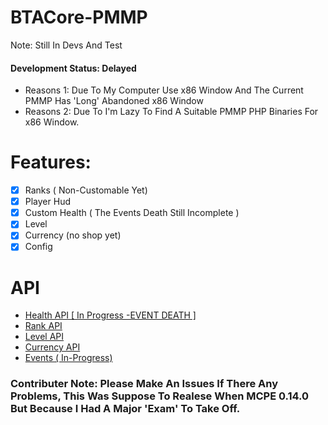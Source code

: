 # BTACore-PMMP
Note: Still In Devs And Test

#### Development Status: Delayed
- Reasons 1: Due To My Computer Use x86 Window And The Current PMMP Has 'Long' Abandoned x86 Window
- Reasons 2: Due To I'm Lazy To Find A Suitable PMMP PHP Binaries For x86 Window.

# Features:

- [x] Ranks ( Non-Customable Yet)
- [x] Player Hud
- [x] Custom Health ( The Events Death Still Incomplete )
- [x] Level 
- [x] Currency (no shop yet)
- [x] Config

# API

- [Health API [ In Progress -EVENT DEATH ]](https://github.com/BackToAction/BTACore-PMMP/blob/master/src/BTA/Core.php#L149)
- [Rank API](https://github.com/BackToAction/BTACore-PMMP/blob/master/src/BTA/Core.php#L245)
- [Level API](https://github.com/BackToAction/BTACore-PMMP/blob/master/src/BTA/Core.php#L282)
- [Currency API](https://github.com/BackToAction/BTACore-PMMP/blob/master/src/BTA/Core.php#L342)
- [Events ( In-Progress)](https://github.com/BackToAction/BTACore-PMMP/blob/master/src/BTA/Core.php#L374)


### Contributer Note: Please Make An Issues If There Any Problems, This Was Suppose To Realese When MCPE 0.14.0 But Because I Had A Major 'Exam' To Take Off.

